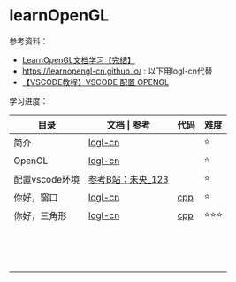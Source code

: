 # learnOpenGL

参考资料：

+ [LearnOpenGL文档学习【完结】](https://www.bilibili.com/video/BV11Z4y1c7so)
+ https://learnopengl-cn.github.io/ : 以下用logl-cn代替
+ [【VSCODE教程】VSCODE 配置 OPENGL](https://www.bilibili.com/video/BV1164y117Fm)



学习进度：

| 目录           | 文档 \| 参考                                                 | 代码                                    | 难度 |
| -------------- | ------------------------------------------------------------ | --------------------------------------- | ---- |
| 简介           | [logl-cn](https://learnopengl-cn.github.io/intro/)           |                                         | ⭐    |
| OpenGL         | [logl-cn](https://learnopengl-cn.github.io/01%20Getting%20started/01%20OpenGL/) |                                         | ⭐    |
| 配置vscode环境 | [参考B站：未央_123](https://www.bilibili.com/video/BV1164y117Fm) |                                         | ⭐    |
| 你好，窗口     | [logl-cn](https://learnopengl-cn.github.io/01%20Getting%20started/03%20Hello%20Window/) | [cpp](./src/01-hello-window/main.cpp)   | ⭐    |
| 你好，三角形   | [logl-cn](https://learnopengl-cn.github.io/01%20Getting%20started/04%20Hello%20Triangle/) | [cpp](./src/02-hello-triangle/main.cpp) | ⭐⭐⭐  |
|                |                                                              |                                         |      |
|                |                                                              |                                         |      |
|                |                                                              |                                         |      |
|                |                                                              |                                         |      |
|                |                                                              |                                         |      |
|                |                                                              |                                         |      |
|                |                                                              |                                         |      |
|                |                                                              |                                         |      |
|                |                                                              |                                         |      |
|                |                                                              |                                         |      |
|                |                                                              |                                         |      |
|                |                                                              |                                         |      |
|                |                                                              |                                         |      |
|                |                                                              |                                         |      |

